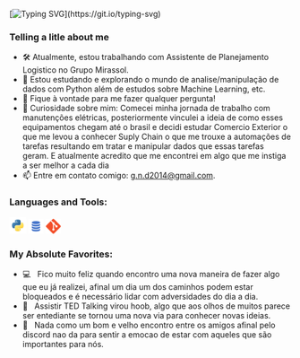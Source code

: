 [![Typing SVG](https://readme-typing-svg.demolab.com?font=Fira+Code&size=22&pause=500&color=37B8FF&center=true&random=false&width=435&lines=Hello+World!+I'm+Gabriel+Nathan+;And+i+very+happy+to+see+here!)](https://git.io/typing-svg)


### Telling a litle about me

- 🛠  Atualmente, estou trabalhando com Assistente de Planejamento Logistico no Grupo Mirassol.
- 🚀  Estou estudando e explorando o mundo de analise/manipulação de dados com Python além de estudos sobre Machine Learning, etc.
- 💬  Fique à vontade para me fazer qualquer pergunta!
- 👾  Curiosidade sobre mim: Comecei minha jornada de trabalho com manutenções elétricas, posteriormente vinculei a ideia de como esses equipamentos chegam até o brasil e decidi estudar Comercio Exterior o que me levou a conhecer Suply Chain o que me trouxe a automações de tarefas resultando em tratar e manipular dados que essas tarefas geram. E atualmente acredito que me encontrei em algo que me instiga a ser melhor a cada dia 
- 📫  Entre em contato comigo: [g.n.d2014@gmail.com](mailto:g.n.d2014@gmail.com).

### Languages and Tools:

<code><img height="30" src="https://raw.githubusercontent.com/github/explore/80688e429a7d4ef2fca1e82350fe8e3517d3494d/topics/python/python.png" alt="python"></code>
<code><img height="27" src="https://raw.githubusercontent.com/github/explore/80688e429a7d4ef2fca1e82350fe8e3517d3494d/topics/sql/sql.png" alt="sql"></code>
<code><img height="27" src="https://raw.githubusercontent.com/devicons/devicon/master/icons/git/git-original.svg" alt="git"></code>

### My Absolute Favorites:

- 💻 &nbsp; Fico muito feliz quando encontro uma nova maneira de fazer algo que eu já realizei, afinal um dia um dos caminhos podem estar bloqueados e é necessário lidar com adversidades do dia a dia.
- 📰 &nbsp; Assistir TED Talking virou hoob, algo que aos olhos de muitos parece ser entediante se tornou uma nova via para conhecer novas ideias.
- 🍕 &nbsp; Nada como um bom e velho encontro entre os amigos afinal pelo discord nao da para sentir a emocao de estar com aqueles que são importantes para nós.


